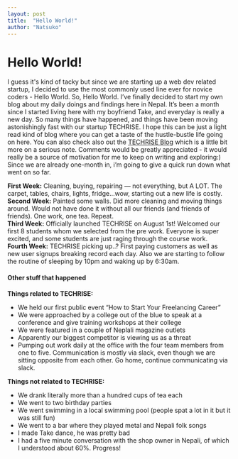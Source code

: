 ```yaml
---
layout: post
title:  "Hello World!"
author: "Natsuko"
---
```


# Hello World!

<p>I guess it's kind of tacky but since we are starting up a web dev related startup, I decided to use the most commonly used line ever for novice coders - Hello World. So, Hello World. I’ve finally decided to start my own blog about my daily doings and findings here in Nepal. It’s been a month since I started living here with my boyfriend Take, and everyday is really a new day. So many things have happened, and things have been moving astonishingly fast with our startup TECHRISE. I hope this can be just a light read kind of blog where you can get a taste of the hustle-bustle life going on here. You can also check also out the <a href= "http://www.techrise.me/blog">TECHRISE Blog</a> which is a little bit more on a serious note. Comments would be greatly appreciated - it would really be a source of motivation for me to keep on writing and exploring:) <br>
Since we are already one-month in, i’m going to give a quick run down what went on so far. </p>
<p><strong>First Week:</strong> Cleaning, buying, repairing — not everything, but A LOT. The carpet, tables, chairs, lights, fridge...wow, starting out a new life is costly.<br>
<strong>Second Week:</strong> Painted some walls. Did more cleaning and moving things around. Would not have done it without all our friends (and friends of friends). One work, one tea. Repeat.<br>
<strong>Third Week:</strong> Officially launched TECHRISE on August 1st! Welcomed our first 8 students whom we selected from the pre work. Everyone is super excited, and some students are just raging through the course work.<br>
<strong>Fourth Week:</strong> TECHRISE picking up..? First paying customers as well as new user signups breaking record each day. Also we are starting to follow the routine of sleeping by 10pm and waking up by 6:30am.</p>

<h4>Other stuff that happened</h4>
<strong>Things related to TECHRISE:</strong>
<ul>
<li>We held our first public event “How to Start Your Freelancing Career”</li>
<li>We were approached by a college out of the blue to speak at a conference and give training workshops at their college </li>	
<li>We were featured in a couple of Neplali magazine outlets</li>
<li>Apparently our biggest competitor is viewing us as a threat</li>
<li>Pumping out work daily at the office with the four team members from one to five. Communication is mostly via slack, even though we are sitting opposite from each other. Go home, continue communicating via slack.</li></ul>

<strong>Things not related to TECHRISE:</strong>
<ul>
<li>We drank literally more than a hundred cups of tea each</li>
<li>We went to two birthday parties</li>
<li>We went swimming in a local swimming pool (people spat a lot in it but it was still fun)</li>
<li>We went to a bar where they played metal and Nepali folk songs</li>
<li>I made Take dance, he was pretty bad </li>
<li>I had a five minute conversation with the shop owner in Nepali, of which I understood about 60%. Progress! </li></ul>